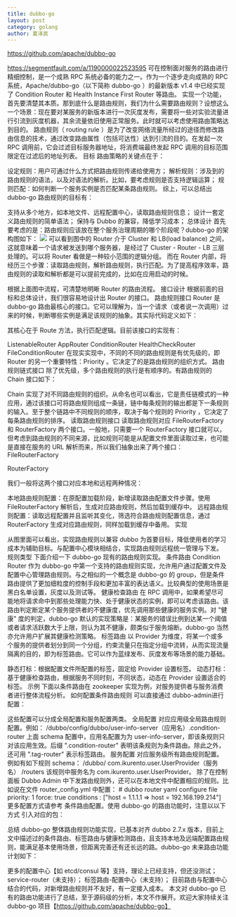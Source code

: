```yaml
---
title: dubbo-go
layout: post
category: golang
author: 夏泽民
---
```

https://github.com/apache/dubbo-go
<!-- more -->
https://segmentfault.com/a/1190000022523595
可在控制面对服务的路由进行精细控制，是一个成熟 RPC 系统必备的能力之一。作为一个逐步走向成熟的 RPC 系统，Apache/dubbo-go（以下简称 dubbo-go ）的最新版本 v1.4 中已经实现了 Condition Router 和 Health Instance First Router 等路由。 实现一个功能，首先要清楚其本质。那到底什么是路由规则，我们为什么需要路由规则？设想这么一个场景：现在要对某服务的新版本进行一次灰度发布，需要将一些对实验流量进行引流到灰度机器，其余流量依旧使用正常服务。此时就可以考虑使用路由策略达到目的。 路由规则（ routing rule ）是为了改变网络流量所经过的途径而修改路由信息的技术，通过改变路由属性（包括可达性）达到引流的目的。在发起一次 RPC 调用前，它会过滤目标服务器地址，将消费端最终发起 RPC 调用的目标范围限定在过滤后的地址列表。 目标 路由策略的关键点在于：

设定规则：用户可通过什么方式把路由规则传递给使用方；
解析规则：涉及到的路由规则的语法，以及对语法的解析。比如，要考虑规则是否支持逻辑运算；
规则匹配：如何判断一个服务实例是否匹配某条路由规则。
综上，可以总结出 dubbo-go 路由规则的目标有：

支持从多个地方，如本地文件、远程配置中心，读取路由规则信息；
设计一套定义路由规则的简单语法；
保持与 Dubbo 的兼容，降低学习成本；
总体设计 首先要考虑的是：路由规则应该放在整个服务治理周期的哪个阶段呢？dubbo-go 的架构图如下：
	<img src="{{site.url}}{{site.baseurl}}/img/doubble_goarticlex.png"/>
	可以看到图中的 Router 介于 Cluster 和 LB(load balance) 之间，这就意味着一个请求被发送到哪个服务器，是经过了 Cluster - Router - LB 三层处理的。可以将 Router 看做是一种较小范围的逻辑分组。 而在 Router 内部，将经历三个步骤：读取路由规则，解析路由规则，执行匹配。为了提高程序效率，路由规则的读取和解析都是可以提前完成的，比如在应用启动的时候。



根据上面图中流程，可清楚地明晰 Router 的路由流程。 接口设计 根据前面的目标和总体设计，我们很容易地设计出 Router 的接口。 路由规则接口 Router 是 dubbo-go 路由最核心的接口。它可以理解为，当一个请求（或者说一次调用）过来的时候，判断哪些实例是满足该规则的抽象。其实际代码定义如下：



其核心在于 Route 方法，执行匹配逻辑。目前该接口的实现有：

ListenableRouter
AppRouter
ConditionRouter
HealthCheckRouter
FileConditionRouter
在现实实现中，不同的不同的路由规则是有优先级的，即 Router 的另一个重要特性：Priority 。它决定了的是路由规则的组织方式。 路由规则链式接口 除了优先级，多个路由规则的执行是有顺序的。有路由规则的 Chain 接口如下：



Chain 实现了对不同路由规则的组织。从命名也可以看出，它是责任链模式的一种应用，通过该接口可将路由规则组成一条链，链中每条规则的输出都是下一条规则的输入。至于整个链路中不同规则的顺序，取决于每个规则的 Priority ，它决定了每条路由规则的排序。 读取路由规则接口 读取路由规则对应 FileRouterFactory 和 RouterFactory 两个接口。一般地，只需要一个 RouterFactory 接口就可以，但考虑到路由规则的不同来源，比如规则可能是从配置文件里面读取过来，也可能是直接在服务的 URL 解析而来，所以我们抽象出来了两个接口： FileRouterFactory



RouterFactory



我们一般将这两个接口对应本地和远程两种情况：

本地路由规则配置：在原配置加载阶段，新增读取路由配置文件步骤。使用 FileRouterFactory 解析后，生成对应路由规则，然后加载到缓存中。
远程路由规则配置：读取远程配置并且监听其变化，筛选符合路由规则配置信息，通过 RouterFactory 生成对应路由规则，同样加载到缓存中备用。
实现



从图里面可以看出，实现路由规则以兼容 dubbo 为首要目标，降低使用者的学习成本为辅助目标。与配置中心模块相结合，实现路由规则远程统一管理与下发。 规则类型 下面介绍一下 dubbo-go 现有的路由规则实现。 条件路由 Condition Router 作为 dubbo-go 中第一个支持的路由规则实现，允许用户通过配置文件及配置中心管理路由规则。与之相似的一个概念是 dubbo-go 的 group，但是条件路由提供了更加细粒度的控制手段和更加丰富的表达语义。比较典型的使用场景是黑白名单设置，灰度以及测试等。 健康检查路由 在 RPC 调用中，如果希望尽可能地将请求命中到那些处理能力快、处于健康状态的实例，即可以考虑该路由。该路由判定断定某个服务提供者的不健康度，优先调用那些健康的服务实例。对 "健康" 度的判定，dubbo-go 默认的实现策略是：某服务的错误比例到达某一个阈值或者请求活跃数大于上限，则认为其不健康，颇类似于服务熔断。dubbo-go 当然亦允许用户扩展其健康检测策略。 标签路由 以 Provider 为维度，将某一个或多个服务的提供者划分到同一个分组，约束流量只在指定分组中流转，从而实现流量隔离的目的，即为标签路由。它可以作为蓝绿发布、灰度发布等场景的能力基础。

静态打标：根据配置文件所配置的标签，固定给 Provider 设置标签。
动态打标：基于健康检查路由，根据服务不同时刻，不同状态，动态在 Provider 设置适合的标签。
示例 下面以条件路由在 zookeeper 实现为例，对服务提供者与服务消费者进行整体流程分析。 如何配置条件路由规则 可以直接通过 dubbo-admin进行配置：



这些配置可以分成全局配置和服务配置两类。 全局配置 对应应用级全局路由规则配置。例如： /dubbo/config/dubbo/user-info-server（应用名）.condition-router 上面 schema 配置中，应用名配置为为 user-info-server，即该条规则只对该应用生效。后缀 ".condition-router" 表明该条规则为条件路由。除此之外，还可用 ".tag-router" 表示标签路由。 服务配置 对应服务级所有路由规则配置。例如有如下规则 schema： /dubbo/ com.ikurento.user.UserProvider（服务名） /routers 该规则中服务名为 com.ikurento.user.UserProvider。 除了在控制面板 Dubbo Admin 中下发路由规则外，还可以在本地文件中配置相应的规则。比如说在文件 router_config.yml 中配置： # dubbo router yaml configure file priority: 1 force: true conditions : ["host = 1.1.1.1 => host = 192.168.199.214"] 更多配置方式请参考 条件路由配置。使用 dubbo-go 的路由功能时，注意以以下方式 引入对应的包：



总结 dubbo-go 整体路由规则功能实现，已基本对齐 dubbo 2.7.x 版本，目前上文中描述过的条件路由、标签路由与健康检测路由，且支持本地及远端配置路由规则，能满足基本使用场景，但距离完善还有还长远的路。dubbo-go 未来路由功能计划如下：

更多的配置中心【如 etcd/consul 等】支持，理论上已经支持，但还没测试；
service-router（未支持）；
标签路由-配置中心（未支持）；
目前路由与配置中心结合的代码，对新增路由规则并不友好，有一定接入成本。
本文对 dubbo-go 已有的路由功能进行了总结，至于源码级的分析，本文不作展开。欢迎大家持续关注 dubbo-go 项目【https://github.com/apache/dubbo-go】
